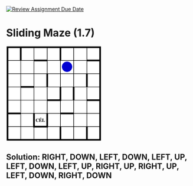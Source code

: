 [![Review Assignment Due Date](https://classroom.github.com/assets/deadline-readme-button-22041afd0340ce965d47ae6ef1cefeee28c7c493a6346c4f15d667ab976d596c.svg)](https://classroom.github.com/a/UkdUJk5L)
# Sliding Maze (1.7)

![startin maze](palya.png "The starting maze")
## Solution: RIGHT, DOWN, LEFT, DOWN, LEFT, UP, LEFT, DOWN, LEFT, UP, RIGHT, UP, RIGHT, UP, LEFT, DOWN, RIGHT, DOWN